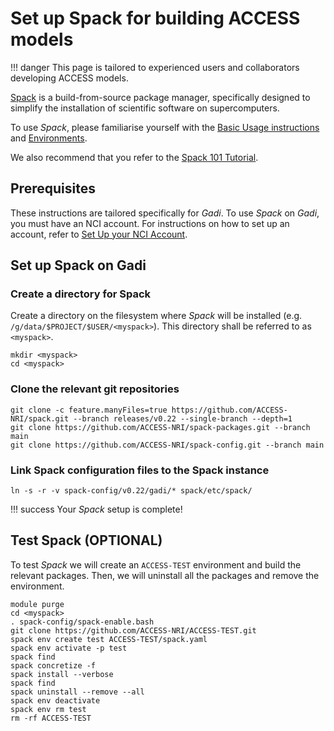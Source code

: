 # Set up Spack for building ACCESS models

!!! danger
    This page is tailored to experienced users and collaborators developing ACCESS models.

[Spack](https://spack.io/about/) is a build-from-source package manager, specifically designed to simplify the installation of scientific software on supercomputers.

To use _Spack_, please familiarise yourself with the [Basic Usage instructions](https://spack.readthedocs.io/en/latest/basic_usage.html) and [Environments](https://spack.readthedocs.io/en/latest/environments.html).

We also recommend that you refer to the [Spack 101 Tutorial](https://spack-tutorial.readthedocs.io/en/latest/).


## Prerequisites
These instructions are tailored specifically for _Gadi_. To use _Spack_ on _Gadi_, you must have an NCI account. For instructions on how to set up an account, refer to [Set Up your NCI Account](/getting_started/set_up_nci_account).

## Set up Spack on Gadi

### Create a directory for Spack

Create a directory on the filesystem where _Spack_ will be installed (e.g. `/g/data/$PROJECT/$USER/<myspack>`). This directory shall be referred to as `<myspack>`.

```
mkdir <myspack>
cd <myspack>
```

### Clone the relevant git repositories

```
git clone -c feature.manyFiles=true https://github.com/ACCESS-NRI/spack.git --branch releases/v0.22 --single-branch --depth=1
git clone https://github.com/ACCESS-NRI/spack-packages.git --branch main
git clone https://github.com/ACCESS-NRI/spack-config.git --branch main
```

### Link Spack configuration files to the Spack instance

```
ln -s -r -v spack-config/v0.22/gadi/* spack/etc/spack/
```

!!! success
    Your _Spack_ setup is complete!

## Test Spack (OPTIONAL)

To test _Spack_ we will create an `ACCESS-TEST` environment and build the relevant packages. Then, we will uninstall all the packages and remove the environment.

```
module purge
cd <myspack>
. spack-config/spack-enable.bash
git clone https://github.com/ACCESS-NRI/ACCESS-TEST.git
spack env create test ACCESS-TEST/spack.yaml
spack env activate -p test
spack find
spack concretize -f
spack install --verbose
spack find
spack uninstall --remove --all
spack env deactivate
spack env rm test
rm -rf ACCESS-TEST
```
